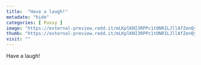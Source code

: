```yaml
---
title:  "Have a laugh!"
metadate: "hide"
categories: [ Pussy ]
image: "https://external-preview.redd.it/mLKplKNI3RPPc1tONRILJllAfZenQycc1R6FRMRF0hU.gif?format=png8&s=5d164cdd847334f5390e315935bb6b9fce3ea9c6"
thumb: "https://external-preview.redd.it/mLKplKNI3RPPc1tONRILJllAfZenQycc1R6FRMRF0hU.gif?width=216&crop=smart&format=png8&s=875f921fe4f7ba666b75d99e3cb921ef538607e6"
visit: ""
---
```

Have a laugh!

